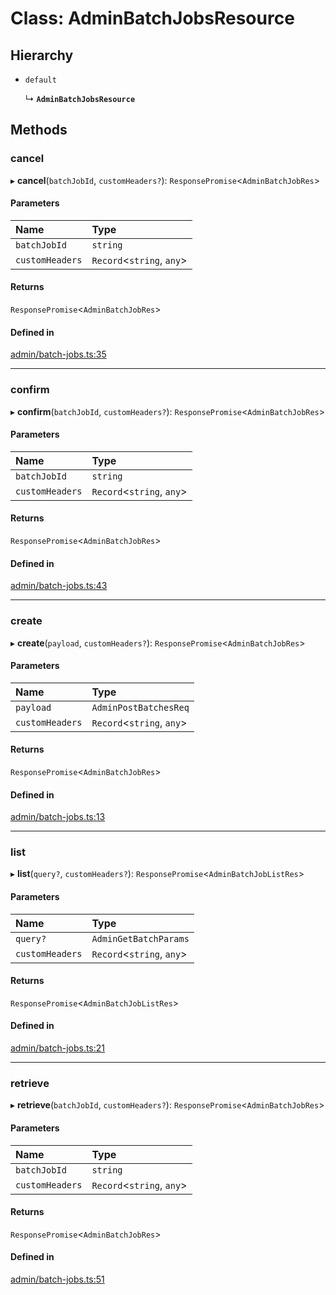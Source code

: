 # Class: AdminBatchJobsResource

## Hierarchy

- `default`

  ↳ **`AdminBatchJobsResource`**

## Methods

### cancel

▸ **cancel**(`batchJobId`, `customHeaders?`): `ResponsePromise`<`AdminBatchJobRes`\>

#### Parameters

| Name | Type |
| :------ | :------ |
| `batchJobId` | `string` |
| `customHeaders` | `Record`<`string`, `any`\> |

#### Returns

`ResponsePromise`<`AdminBatchJobRes`\>

#### Defined in

[admin/batch-jobs.ts:35](https://github.com/medusajs/medusa/blob/418ff2a33/packages/medusa-js/src/resources/admin/batch-jobs.ts#L35)

___

### confirm

▸ **confirm**(`batchJobId`, `customHeaders?`): `ResponsePromise`<`AdminBatchJobRes`\>

#### Parameters

| Name | Type |
| :------ | :------ |
| `batchJobId` | `string` |
| `customHeaders` | `Record`<`string`, `any`\> |

#### Returns

`ResponsePromise`<`AdminBatchJobRes`\>

#### Defined in

[admin/batch-jobs.ts:43](https://github.com/medusajs/medusa/blob/418ff2a33/packages/medusa-js/src/resources/admin/batch-jobs.ts#L43)

___

### create

▸ **create**(`payload`, `customHeaders?`): `ResponsePromise`<`AdminBatchJobRes`\>

#### Parameters

| Name | Type |
| :------ | :------ |
| `payload` | `AdminPostBatchesReq` |
| `customHeaders` | `Record`<`string`, `any`\> |

#### Returns

`ResponsePromise`<`AdminBatchJobRes`\>

#### Defined in

[admin/batch-jobs.ts:13](https://github.com/medusajs/medusa/blob/418ff2a33/packages/medusa-js/src/resources/admin/batch-jobs.ts#L13)

___

### list

▸ **list**(`query?`, `customHeaders?`): `ResponsePromise`<`AdminBatchJobListRes`\>

#### Parameters

| Name | Type |
| :------ | :------ |
| `query?` | `AdminGetBatchParams` |
| `customHeaders` | `Record`<`string`, `any`\> |

#### Returns

`ResponsePromise`<`AdminBatchJobListRes`\>

#### Defined in

[admin/batch-jobs.ts:21](https://github.com/medusajs/medusa/blob/418ff2a33/packages/medusa-js/src/resources/admin/batch-jobs.ts#L21)

___

### retrieve

▸ **retrieve**(`batchJobId`, `customHeaders?`): `ResponsePromise`<`AdminBatchJobRes`\>

#### Parameters

| Name | Type |
| :------ | :------ |
| `batchJobId` | `string` |
| `customHeaders` | `Record`<`string`, `any`\> |

#### Returns

`ResponsePromise`<`AdminBatchJobRes`\>

#### Defined in

[admin/batch-jobs.ts:51](https://github.com/medusajs/medusa/blob/418ff2a33/packages/medusa-js/src/resources/admin/batch-jobs.ts#L51)
